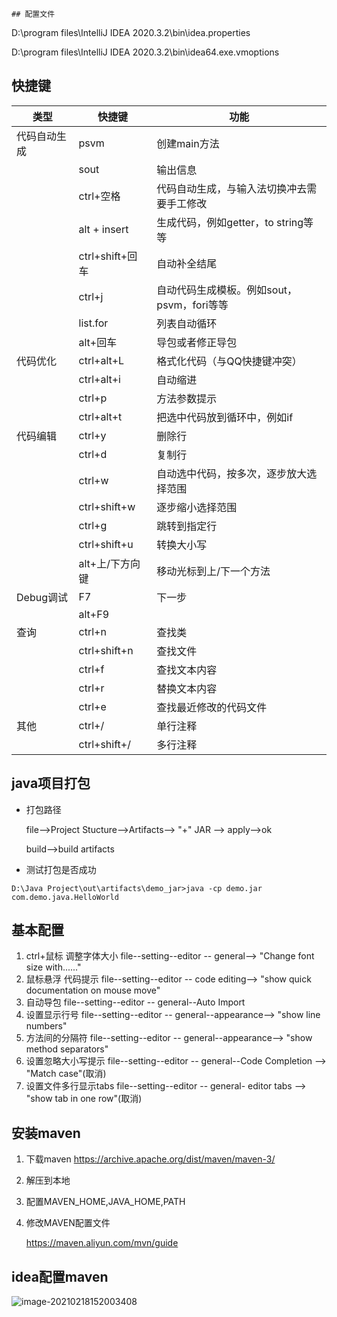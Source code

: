 	## 配置文件

D:\program files\IntelliJ IDEA 2020.3.2\bin\idea.properties

D:\program files\IntelliJ IDEA 2020.3.2\bin\idea64.exe.vmoptions

## 快捷键

| 类型         | 快捷键          | 功能                                       |
| ------------ | --------------- | ------------------------------------------ |
| 代码自动生成 | psvm            | 创建main方法                               |
|              | sout            | 输出信息                                   |
|              | ctrl+空格       | 代码自动生成，与输入法切换冲去需要手工修改 |
|              | alt + insert    | 生成代码，例如getter，to string等等        |
|              | ctrl+shift+回车 | 自动补全结尾                               |
|              | ctrl+j          | 自动代码生成模板。例如sout，psvm，fori等等 |
|              | list.for        | 列表自动循环                               |
|              | alt+回车        | 导包或者修正导包                           |
| 代码优化     | ctrl+alt+L      | 格式化代码（与QQ快捷键冲突）               |
|              | ctrl+alt+i      | 自动缩进                                   |
|              | ctrl+p          | 方法参数提示                               |
|              | ctrl+alt+t      | 把选中代码放到循环中，例如if               |
| 代码编辑     | ctrl+y          | 删除行                                     |
|              | ctrl+d          | 复制行                                     |
|              | ctrl+w          | 自动选中代码，按多次，逐步放大选择范围     |
|              | ctrl+shift+w    | 逐步缩小选择范围                           |
|              | ctrl+g          | 跳转到指定行                               |
|              | ctrl+shift+u    | 转换大小写                                 |
|              | alt+上/下方向键 | 移动光标到上/下一个方法                    |
| Debug调试    | F7              | 下一步                                     |
|              | alt+F9          |                                            |
| 查询         | ctrl+n          | 查找类                                     |
|              | ctrl+shift+n    | 查找文件                                   |
|              | ctrl+f          | 查找文本内容                               |
|              | ctrl+r          | 替换文本内容                               |
|              | ctrl+e          | 查找最近修改的代码文件                     |
| 其他         | ctrl+/          | 单行注释                                   |
|              | ctrl+shift+/    | 多行注释                                   |

## java项目打包

- 打包路径

  file-->Project Stucture-->Artifacts--> "+" JAR   --> apply-->ok

  build-->build artifacts

- 测试打包是否成功

```
D:\Java Project\out\artifacts\demo_jar>java -cp demo.jar com.demo.java.HelloWorld
```

## 基本配置

1. ctrl+鼠标  调整字体大小    file--setting--editor -- general--> "Change font size with......"
2. 鼠标悬浮 代码提示			file--setting--editor -- code editing--> "show quick documentation on mouse move"
3. 自动导包							file--setting--editor -- general--Auto Import 
4. 设置显示行号                    file--setting--editor -- general--appearance--> "show line numbers"
5. 方法间的分隔符                  file--setting--editor -- general--appearance--> "show method separators"
6. 设置忽略大小写提示          file--setting--editor -- general--Code Completion --> "Match case"(取消)
7. 设置文件多行显示tabs       file--setting--editor -- general-  editor tabs --> "show tab in one row"(取消)

## 安装maven

1. 下载maven https://archive.apache.org/dist/maven/maven-3/

2. 解压到本地

3. 配置MAVEN_HOME,JAVA_HOME,PATH

4. 修改MAVEN配置文件

   https://maven.aliyun.com/mvn/guide

## idea配置maven

![image-20210218152003408](C:\Users\tiany\AppData\Roaming\Typora\typora-user-images\image-20210218152003408.png)



